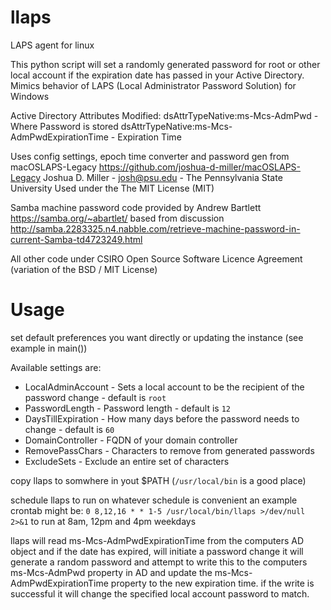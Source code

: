 # llaps

LAPS agent for linux

This python script will set a randomly generated password for
root or other local account if the expiration date has passed
in your Active Directory. Mimics behavior of LAPS
(Local Administrator Password Solution) for Windows

Active Directory Attributes Modified:
  dsAttrTypeNative:ms-Mcs-AdmPwd - Where Password is stored
  dsAttrTypeNative:ms-Mcs-AdmPwdExpirationTime - Expiration Time

Uses config settings, epoch time converter and password gen from macOSLAPS-Legacy https://github.com/joshua-d-miller/macOSLAPS-Legacy
Joshua D. Miller - josh@psu.edu - The Pennsylvania State University
Used under the The MIT License (MIT)

Samba machine password code provided by Andrew Bartlett https://samba.org/~abartlet/
based from discussion http://samba.2283325.n4.nabble.com/retrieve-machine-password-in-current-Samba-td4723249.html

All other code under CSIRO Open Source Software Licence Agreement (variation of the BSD / MIT License)

# Usage

set default preferences you want directly or updating the instance (see example in main())

Available settings are:
 * LocalAdminAccount    - Sets a local account to be the recipient of the password change - default is `root`
 * PasswordLength       - Password length - default is `12`
 * DaysTillExpiration   - How many days before the password needs to change - default is `60`
 * DomainController     - FQDN of your domain controller
 * RemovePassChars      - Characters to remove from generated passwords
 * ExcludeSets          - Exclude an entire set of characters

copy llaps to somwhere in yout $PATH (`/usr/local/bin` is a good place)

schedule llaps to run on whatever schedule is convenient
an example crontab might be:
`0 8,12,16 * * 1-5 /usr/local/bin/llaps >/dev/null 2>&1`
to run at 8am, 12pm and 4pm weekdays

llaps will read ms-Mcs-AdmPwdExpirationTime from the computers AD object and if the date has expired, will initiate a password change
it will generate a random password and attempt to write this to the computers ms-Mcs-AdmPwd property in AD and update the ms-Mcs-AdmPwdExpirationTime property to the new expiration time.
if the write is successful it will change the specified local account password to match.


